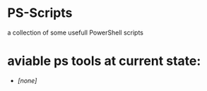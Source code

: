 # PS-Scripts
a collection of some usefull PowerShell scripts

# aviable ps tools at current state:
* _[none]_
